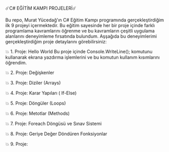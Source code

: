 ☄️C# EĞİTİM KAMPI PROJELERİ☄️

Bu repo, Murat Yücedağ'ın C# Eğitim Kampı programında gerçekleştirdiğim ilk 9 projeyi içermektedir. Bu eğitim sayesinde her bir proje içinde farklı programlama kavramlarını öğrenme ve bu kavramların çeşitli uygulama alanlarını deneyimleme fırsatında bulundum. Aşşağıda bu deneyimlerimi gerçekleştirdiğim proje detaylarını görebilirsiniz:

💥 1. Proje: Hello World
Bu proje içinde Console.WriteLine(); komutunu kullanarak ekrana yazdırma işlemlerini ve bu komutun kullanım kısımlarını öğrendim.

💥 2. Proje: Değişkenler

💥 3. Proje: Diziler (Arrays)

💥 4. Proje: Karar Yapıları ( If-Else)

💥 5. Proje: Döngüler (Loops)

💥 6. Proje: Metotlar (Methods)

💥 7. Proje: Foreach Döngüsü ve Sınav Sistemi

💥 8. Proje: Geriye Değer Döndüren Fonksiyonlar

💥 9. Proje: 


